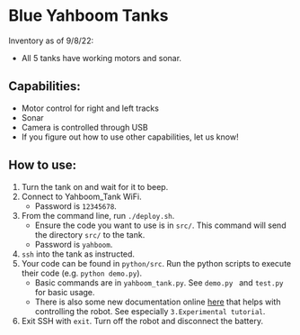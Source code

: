 # Blue Yahboom Tanks
Inventory as of 9/8/22:
- All 5 tanks have working motors and sonar.


## Capabilities:
- Motor control for right and left tracks
- Sonar
- Camera is controlled through USB
- If you figure out how to use other capabilities, let us know!


## How to use:
1. Turn the tank on and wait for it to beep.
2. Connect to Yahboom_Tank WiFi.
    - Password is `12345678`.
4. From the command line, run `./deploy.sh`.
    - Ensure the code you want to use is in `src/`. This command will send the directory `src/` to the tank.
    - Password is `yahboom`.
5. `ssh` into the tank as instructed.
6. Your code can be found in `python/src`. Run the python scripts to execute their code (e.g. `python demo.py`).
    - Basic commands are in `yahboom_tank.py`. See `demo.py ` and `test.py` for basic usage.
    - There is also some new documentation online [here](http://www.yahboom.net/study/G1-T-PI) that helps with controlling the robot. See especially `3.Experimental tutorial`.
7. Exit SSH with `exit`. Turn off the robot and disconnect the battery.
